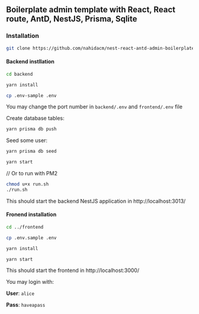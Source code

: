 ## Boilerplate admin template with React, React route, AntD, NestJS, Prisma, Sqlite

### Installation
```bash
git clone https://github.com/nahidacm/nest-react-antd-admin-boilerplate-template.git && cd nest-react-antd-admin-boilerplate-template
```
#### Backend instllation
```bash
cd backend
```
```bash
yarn install
```
```bash
cp .env-sample .env
```
You may change the port number in `backend/.env` and `frontend/.env` file

Create database tables:
```bash
yarn prisma db push
```
Seed some user:
```bash
yarn prisma db seed
```
```bash
yarn start
```
// Or to run with PM2
```bash
chmod u+x run.sh
./run.sh
```
This should start the backend NestJS application in http://localhost:3013/


#### Fronend installation
```bash
cd ../frontend
```
```bash
cp .env.sample .env
```
```bash
yarn install
```
```bash
yarn start
```
This should start the frontend in http://localhost:3000/

You may login with:

**User**: `alice`

**Pass**: `haveapass`

